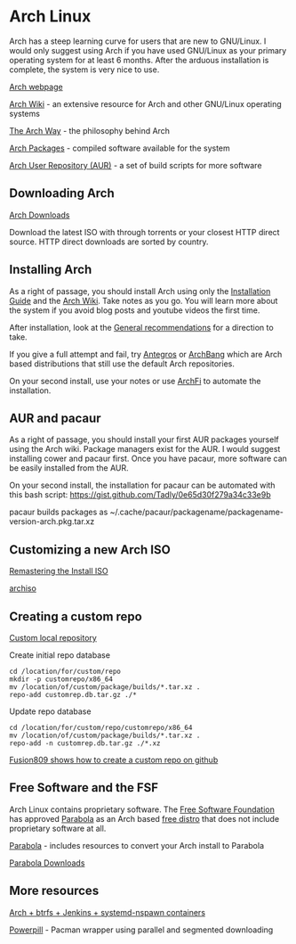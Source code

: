 # Arch Linux

Arch has a steep learning curve for users that are new to GNU/Linux.  I would
only suggest using Arch if you have used GNU/Linux as your primary operating
system for at least 6 months.  After the arduous installation is complete, the
system is very nice to use.

[Arch webpage](https://www.archlinux.org/)

[Arch Wiki](https://wiki.archlinux.org/) - an extensive resource for Arch and
other GNU/Linux operating systems

[The Arch Way](https://wiki.archlinux.org/index.php/The_Arch_Way_(%D0%A1%D1%80%D0%BF%D1%81%D0%BA%D0%B8)) -
the philosophy behind Arch

[Arch Packages](https://www.archlinux.org/packages/) - compiled software
available for the system

[Arch User Repository (AUR)](https://aur.archlinux.org/) - a set of build
scripts for more software

## Downloading Arch

[Arch Downloads](https://www.archlinux.org/download/)

Download the latest ISO with through torrents or your closest HTTP direct
source.  HTTP direct downloads are sorted by country.

## Installing Arch

As a right of passage, you should install Arch using only the
[Installation Guide](https://wiki.archlinux.org/index.php/Installation_guide)
and the [Arch Wiki](https://wiki.archlinux.org/).  Take notes as you go.  You
will learn more about the system if you avoid blog posts and youtube videos the
first time.

After installation, look at the
[General recommendations](https://wiki.archlinux.org/index.php/General_recommendations)
for a direction to take.

If you give a full attempt and fail, try
[Antegros](https://antergos.com/try-it/) or [ArchBang](http://bbs.archbang.org/)
which are Arch based distributions that still use the default Arch repositories.

On your second install, use your notes or use
[ArchFi](https://github.com/MatMoul/archfi) to automate the installation.

## AUR and pacaur

As a right of passage, you should install your first AUR packages yourself using
the Arch wiki.  Package managers exist for the AUR.  I would suggest installing
cower and pacaur first.  Once you have pacaur, more software can be easily
installed from the AUR.

On your second install, the installation for pacaur can be automated with this
bash script: https://gist.github.com/Tadly/0e65d30f279a34c33e9b

pacaur builds packages as
~/.cache/pacaur/packagename/packagename-version-arch.pkg.tar.xz

## Customizing a new Arch ISO

[Remastering the Install ISO](https://wiki.archlinux.org/index.php/Remastering_the_Install_ISO)

[archiso](https://wiki.archlinux.org/index.php/archiso)

## Creating a custom repo

[Custom local repository](https://wiki.archlinux.org/index.php/Pacman/Tips_and_tricks#Custom_local_repository)

Create initial repo database

```
cd /location/for/custom/repo
mkdir -p customrepo/x86_64
mv /location/of/custom/package/builds/*.tar.xz .
repo-add customrep.db.tar.gz ./*
```

Update repo database

```
cd /location/for/custom/repo/customrepo/x86_64
mv /location/of/custom/package/builds/*.tar.xz .
repo-add -n customrep.db.tar.gz ./*.xz
```

[Fusion809 shows how to create a custom repo on github](https://fusion809.github.io/how-to-create-archlinux-repository/)

## Free Software and the FSF

Arch Linux contains proprietary software.  The
[Free Software Foundation](http://www.fsf.org/) has approved
[Parabola](https://www.parabola.nu/) as an Arch based
[free distro](https://www.gnu.org/distros/free-distros.html) that does not
include proprietary software at all.

[Parabola](https://www.parabola.nu/) - includes resources to convert your Arch
install to Parabola

[Parabola Downloads](https://wiki.parabola.nu/Get_Parabola)

## More resources

[Arch + btrfs + Jenkins +  systemd-nspawn containers](https://blog.bastelfreak.de/2016/05/creating-a-reliable-arch-linux-package-build-environment/)

[Powerpill](https://wiki.archlinux.org/index.php/powerpill) - Pacman wrapper
using parallel and segmented downloading
